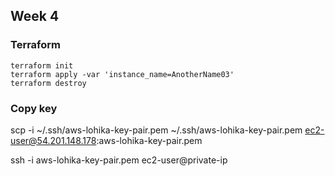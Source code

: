 ## Week 4

### Terraform
```
terraform init
terraform apply -var 'instance_name=AnotherName03'
terraform destroy
```

### Copy key

scp -i ~/.ssh/aws-lohika-key-pair.pem ~/.ssh/aws-lohika-key-pair.pem ec2-user@54.201.148.178:aws-lohika-key-pair.pem

ssh -i aws-lohika-key-pair.pem ec2-user@private-ip